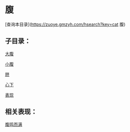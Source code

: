 # 腹
[查询本目录](https://zuoye.gmzyh.com/hsearch?key=cat 腹)

## 子目录：
[大腹](https://www.gmzyjc.com/read/biaoxian/cat_大腹.md)
[小腹](https://www.gmzyjc.com/read/biaoxian/cat_小腹.md)
[脐](https://www.gmzyjc.com/read/biaoxian/cat_脐.md)
[心下](https://www.gmzyjc.com/read/biaoxian/cat_心下.md)
[表现](https://www.gmzyjc.com/read/biaoxian/cat_表现.md)
## 相关表现：

[腹鸣而满](https://zuoye.gmzyh.com/search?key=腹鸣而满)